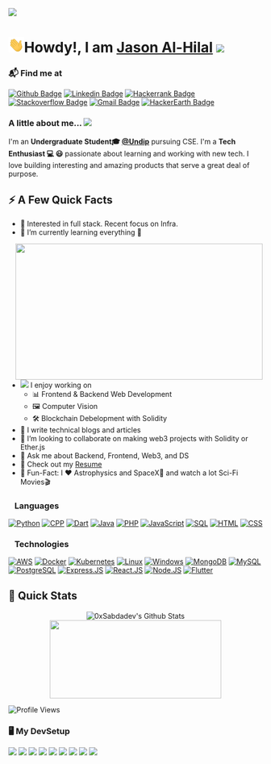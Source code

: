 ![](https://github.com/halfrost/halfrost/blob/master/icons/header_.png) 
<h1> <img src="https://raw.githubusercontent.com/ABSphreak/ABSphreak/master/gifs/Hi.gif" height="30px">Howdy!, I am <a href="https://github.com/0xSabdadev">Jason Al-Hilal</a> <img height="30px" src="https://emojis.slackmojis.com/emojis/images/1531849430/4246/blob-sunglasses.gif?1531849430"></h1>
</h1>

### 📬 Find me at
[![Github Badge](http://img.shields.io/badge/-Github-black?style=flat-square&logo=github&link=https://github.com/0xSabdadev/)](https://github.com/0xSabdadev/) 
[![Linkedin Badge](https://img.shields.io/badge/-LinkedIn-blue?style=flat-square&logo=Linkedin&logoColor=white&link=https://www.linkedin.com/in/jasonalhilal/)](https://www.linkedin.com/in/jasonalhilal)
[![Hackerrank Badge](https://img.shields.io/badge/-Hackerrank-2EC866?style=flat-square&logo=HackerRank&logoColor=white&link=https://www.hackerrank.com/jasonalhilalsd)](https://www.hackerrank.com/jasonalhilalsd)
[![Stackoverflow Badge](https://img.shields.io/badge/-Stack%20overflow-FE7A16?style=flat-square&logo=stack-overflow&logoColor=white&link=https://stackoverflow.com/users/11534375/0xSabdadev)](https://stackoverflow.com/users/11534375/0xSabdadev)
[![Gmail Badge](https://img.shields.io/badge/-Gmail-d14836?style=flat-square&logo=Gmail&logoColor=white&link=mailto:jasonalhilal@gmail.com)](mailto:jasonalhilal@gmail.com)
[![HackerEarth Badge](https://img.shields.io/badge/-HackerEarth-%232C3454?style=flat-square&logo=HackerEarth&logoColor=white&link=https://www.hackerearth.com/@24060120120002_A2)](https://www.hackerearth.com/@24060120120002_A2)
### A little about me...  <img src="https://media.giphy.com/media/VgCDAzcKvsR6OM0uWg/giphy.gif" width="50"> 
I'm an **Undergraduate Student🎓 [@Undip](https://www.undip.ac.id)** pursuing CSE. I'm a **Tech Enthusiast 💻 😃** passionate about learning and working with new tech. I love building interesting and amazing products that serve a great deal of purpose. <br/>

## ⚡️ A Few Quick Facts
- 🔭 Interested in full stack. Recent focus on Infra.
- 🌱 I’m currently learning everything 🤣
<img width="490" height="270" src="https://media.giphy.com/media/ZVik7pBtu9dNS/giphy.gif" align=right>

- <img src="https://media.giphy.com/media/WUlplcMpOCEmTGBtBW/giphy.gif" width="30">  I enjoy working on
  - 📊 Frontend & Backend Web Development 
  - 🖼 Computer Vision
  - 🛠 Blockchain Debelopment with Solidity
- 📝 I write technical blogs and articles
- 👯 I’m looking to collaborate on making web3 projects with Solidity or Ether.js
- 💬 Ask me about Backend, Frontend, Web3, and DS
- 📙 Check out my [Resume](https://drive.google.com/file/d/1YStdriBIvea3AFPykSolzqj5V8I0RveE/view?usp=sharing)
- 🎉 Fun-Fact: I ❤️ Astrophysics and SpaceX🚀 and watch a lot Sci-Fi Movies🎬
<!-- <p align="center">
  <img src="https://user-images.githubusercontent.com/38964964/167205200-026483f2-8b0f-4101-b76f-96347a246889.png" width="30%" alt="Python fake tip: to improve the readability of your code, you can import __future__ as tomorrow">
  <h1 align="center"><a href="https://codewonders.dev">I'm Jason Al Hilal</a></h1>
  <p align="center"> Frontend developer, UX architect and JavaScript engineer</p>
</p> -->

<!-- <p align="center">
  <a href="https://codewonders.dev">Portfolio</a> | 
  <a href="https://twitter.com/code_wonders">Twitter</a> |
  <a href="https://linkedin.com/in/codewonders">LinkedIn</a> -->
</p>

<!-- ![](https://github.com/sabdadev/sabdadev/blob/main/MaiProfile.gif) -->
<!--<img src="https://im7.ezgif.com/tmp/ezgif-7-0cf17bcaf4ad.gif">-->
<!--[My card name](https://cardivo.vercel.app/api?name=Jason%20Al-Hilal&description=%20Software%20Engineer&image=https://avatars.githubusercontent.com/u/68686486?s=400&u=7481143a5f8d0512ebd54a37af8aeb7b0aaa2293&v=4&backgroundColor=%23293B5F&instagram=jason_riskov10&linkedin=Jason%20Al-Hilal&github=sabdadev&twitter=computtedSetter&pattern=topography&colorPattern=%2347597E&fontColor=%23ddd&iconColor=%23fff&opacity=0.3)-->

<!-- ### Hola, I'm Jason! <img src="https://user-images.githubusercontent.com/1303154/88677602-1635ba80-d120-11ea-84d8-d263ba5fc3c0.gif" width="28px" alt="hi">  -->

<!-- <img src="https://bad-apple-github-readme.vercel.app/api?show_bg=1&username=0xSabdadev&show_icons=true&theme=highcontrast"> -->

<!-- <img src="https://github-profile-trophy.vercel.app/?username=sabdadev&rank=SECRET,S,AAA,A&theme=monokai"> -->

<!-- ![](https://github-profile-summary-cards.vercel.app/api/cards/profile-details?username=sabdadev&theme=monokai) -->

<!--[![GitHub Streak](http://github-readme-streak-stats.herokuapp.com?user=sabdadev&theme=radical&hide_border=true)](https://git.io/streak-stats)-->

<!-- #### Top Technologies

<!-- TODO: Make technologies links takes you to repositories/ -->

### ⠀Languages

[![Python](https://img.shields.io/badge/-Python-000?&logo=Python)](https://www.python.org)
[![CPP](https://img.shields.io/badge/-C%2B%2B-000?&logo=C%2B%2B&logoColor=FF3E00)](https://www.cpp.co.id)
[![Dart](https://img.shields.io/badge/-Dart-000?&logo=dart)](https://www.dart.dev)
[![Java](https://img.shields.io/badge/-Java-000?&logo=Java&logoColor=007396)](https://www.java.com)
[![PHP](https://img.shields.io/badge/-PHP-000?&logo=PHP)](https://www.php.net)
[![JavaScript](https://img.shields.io/badge/-JavaScript-000?&logo=JavaScript)](https://www.javascript.com)
[![SQL](https://img.shields.io/badge/-SQL-000?&logo=MySQL)](https://en.wikipedia.org/wiki/SQL)
[![HTML](https://img.shields.io/badge/-HTML-000?&logo=html5)](https://www.html.com)
[![CSS](https://img.shields.io/badge/-CSS-000?&logo=css3&logoColor=61DAFB)](https://en.wikipedia.org/wiki/CSS)

### ⠀Technologies

[![AWS](https://img.shields.io/badge/-AWS-000?&logo=Amazon-AWS&logoColor=F90)](https://aws.amazon.com)
[![Docker](https://img.shields.io/badge/-Docker-000?&logo=Docker)](https://www.docker.com)
[![Kubernetes](https://img.shields.io/badge/-Kubernetes-000?&logo=Kubernetes)](https://www.kubernetes.io)
[![Linux](https://img.shields.io/badge/-Linux-000?&logo=Linux)](https://www.linux.org)
[![Windows](https://img.shields.io/badge/-Windows-000?&logo=Windows)](https://www.microsoft.com/windows)
[![MongoDB](https://img.shields.io/badge/-MongoDB-000?&logo=MongoDB)](https://www.mongodb.com)
[![MySQL](https://img.shields.io/badge/-MySQL-000?&logo=MySQL)](https://www.mysql.com)
[![PostgreSQL](https://img.shields.io/badge/-PostgreSQL-000?&logo=postgresql)](https://www.PostgreSQL.com)
[![Express.JS](https://img.shields.io/badge/-Express.JS-000?&logo=Express&logoColor=4FC08D)](https://www.expressjs.com)
[![React.JS](https://img.shields.io/badge/-React.JS-000?&logo=React)](https://www.reactjs.org)
[![Node.JS](https://img.shields.io/badge/-Node.JS-000?&logo=node.js)](https://www.nodejs.org)
[![Flutter](https://img.shields.io/badge/-Flutter-000?&logo=flutter)](https://www.flutter.dev)
## 🚀 Quick Stats
<p align="center">
<img width="450" align="center" src="https://github-readme-stats-defcon27.vercel.app/api?username=0xSabdadev&show_icons=true&line_height=21&theme=react" alt="0xSabdadev's Github Stats" />
<img width="340" height="155" align="center" 
     src="https://github-readme-stats-defcon27.vercel.app/api/top-langs/?username=0xSabdadev&langs_count=6&hide=handlebars,jupyter%20notebook,css&theme=react&line_height=27&layout=compact"/> 
</p>


![Profile Views](https://komarev.com/ghpvc/?username=0xSabdadev)
### 🖥️ My DevSetup
<img src="https://img.shields.io/badge/Intel-Core_i7_10th-0071C5?&style=flat-square&logo=Lenovo&logoColor=E2231A"> <img src="https://img.shields.io/badge/Windows-555555.svg?&style=flat-square&logo=windows&logoColor=0078D6"> <img src="https://img.shields.io/badge/Ubuntu-555555?&style=flat-square&logo=ubuntu&logoColor=E95420">  <img src="https://img.shields.io/badge/Chrome-555555.svg?&style=flat-square&logo=google-chrome&logoColor=FABC0C"> <img src="https://img.shields.io/badge/VS Code-555555?style=flat-square&logo=visual-studio-code&logoColor=007ACC"> <img src="https://img.shields.io/badge/IntelliJIDEA-555555?style=flat-square&logo=intellij-idea&logoColor=black"> <img src="https://img.shields.io/badge/Terminal-555555.svg?&style=flat-square&logo=powershell&logoColor=white"> <img src="https://img.shields.io/badge/Jupyter-555555.svg?&style=flat-square&logo=jupyter&logoColor=F37626"> <img src="https://img.shields.io/badge/Spotify-555555.svg?&style=flat-square&logo=spotify&logoColor=1ED760"> 

<!-- ### ⚙️ Some Tool and Tech I use
<code><img height="30" src="https://avatars0.githubusercontent.com/u/1525981?s=200&v=4"></code>
<code><img height="30" src="https://raw.githubusercontent.com/github/explore/80688e429a7d4ef2fca1e82350fe8e3517d3494d/topics/cpp/cpp.png"></code>
<code><img height="30" src="https://raw.githubusercontent.com/github/explore/80688e429a7d4ef2fca1e82350fe8e3517d3494d/topics/javascript/javascript.png"></code>
<code><img height="30" src="https://avatars3.githubusercontent.com/u/9950313?s=200&v=4"></code>
  <code><img height="30" src="https://avatars1.githubusercontent.com/u/45120?s=200&v=4"></code>
<code><img height="30" src="https://raw.githubusercontent.com/github/explore/80688e429a7d4ef2fca1e82350fe8e3517d3494d/topics/html/html.png"></code>
<code><img height="30" src="https://avatars1.githubusercontent.com/u/1517864?s=200&v=4"></code>
<code><img height="30" src="https://avatars1.githubusercontent.com/u/2918581?s=200&v=4"></code>
<code><img height="30" src="https://avatars3.githubusercontent.com/u/18133?s=200&v=4"></code>
<code><img height="30" src="https://avatars1.githubusercontent.com/u/5009934?s=200&v=4"></code>
<code><img height="30" src="https://avatars0.githubusercontent.com/u/365630?s=88&v=4"></code>
<code><img height="30" src="https://avatars.githubusercontent.com/u/15658638"></code>
<code><img height="30" src="https://avatars.githubusercontent.com/u/34455048"></code>
<code><img height="30" src="https://raw.githubusercontent.com/github/explore/80688e429a7d4ef2fca1e82350fe8e3517d3494d/topics/raspberry-pi/raspberry-pi.png"></code>
<code><img height="30" src="https://avatars2.githubusercontent.com/u/1728152?s=200&v=4"></code>  -->

